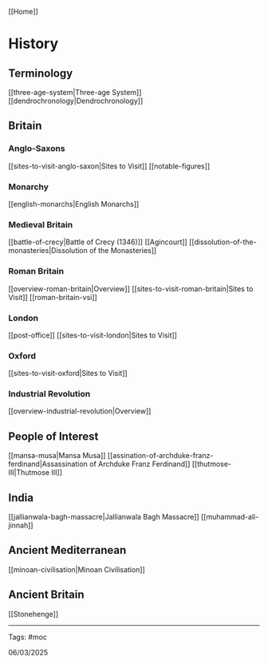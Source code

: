 [[Home]]

# History

## Terminology

[[three-age-system|Three-age System]]
[[dendrochronology|Dendrochronology]]

## Britain

### Anglo-Saxons

[[sites-to-visit-anglo-saxon|Sites to Visit]]
[[notable-figures]]

### Monarchy

[[english-monarchs|English Monarchs]]

### Medieval Britain

[[battle-of-crecy|Battle of Crecy (1346)]]
[[Agincourt]]
[[dissolution-of-the-monasteries|Dissolution of the Monasteries]]

### Roman Britain

[[overview-roman-britain|Overview]]
[[sites-to-visit-roman-britain|Sites to Visit]]
[[roman-britain-vsi]]

### London

[[post-office]]
[[sites-to-visit-london|Sites to Visit]]

### Oxford

[[sites-to-visit-oxford|Sites to Visit]]

### Industrial Revolution

[[overview-industrial-revolution|Overview]]

## People of Interest

[[mansa-musa|Mansa Musa]]
[[assination-of-archduke-franz-ferdinand|Assassination of Archduke Franz Ferdinand]]
[[thutmose-III|Thutmose III]]

## India

[[jallianwala-bagh-massacre|Jallianwala Bagh Massacre]]
[[muhammad-ali-jinnah]]

## Ancient Mediterranean

[[minoan-civilisation|Minoan Civilisation]]

## Ancient Britain

[[Stonehenge]]

---

Tags: #moc

06/03/2025
